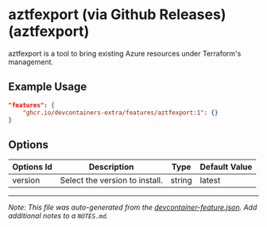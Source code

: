 
# aztfexport (via Github Releases) (aztfexport)

aztfexport is a tool to bring existing Azure resources under Terraform's management.

## Example Usage

```json
"features": {
    "ghcr.io/devcontainers-extra/features/aztfexport:1": {}
}
```

## Options

| Options Id | Description | Type | Default Value |
|-----|-----|-----|-----|
| version | Select the version to install. | string | latest |



---

_Note: This file was auto-generated from the [devcontainer-feature.json](devcontainer-feature.json).  Add additional notes to a `NOTES.md`._
